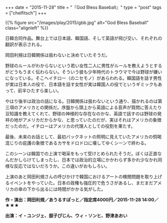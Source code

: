 +++
date = "2015-11-28"
title = "『God Bless Baseball』"
type = "post"
tags = ["chelfitsch"]
+++

{{% figure src="/images/play/2015/gbb.jpg" alt="God Bless Baseball" class="alignleft" %}}

日韓合同作品。舞台上では日本語、韓国語、そして英語が飛び交い、それぞれの翻訳が表示される。

岡田利規は日韓関係は扱わないと決めていたそうだ。

野球のルールがわからないという若い女性二人に男性がルールを教えようとするがどうもうまく伝わらない。そういう彼も少年時代のトラウマで今は野球が嫌いになっている。そこへイチロー（のニセモノ）があらわれる。韓国語を話す男性が実は日本人の役で、日本語を話す女性が実は韓国人の役でというギミックもあって、前半ひたすら楽しい。

やはり後半は政治の話になる。日韓関係は扱わないという通り、描かれるのは第三項のアメリカとの関係だ。序盤から頭上から英語による音声が質問に答えたり豆知識を教えてくれて、野球の神様的な存在なのかな、英語で話すのは野球の発祥の地がアメリカだからかな、と思っていたのだが、実はそれはアメリカの象徴だったのだ。イチローはアメリカの代理人としての役割を果たす。

最後、未来のお話として、最初バックネットの照明に見えていたアメリカの恫喝混じりの庇護の象徴であるカサをドロドロに壊してゆくシーンで終わる。

このシーンは韓国での上演で喝采をもって受けとめられたそうだ。ぼくは正直なんだかしらけてしまったし、日本では政治的立場にかかわらず多かれ少なかれ同様な反応ではないだろうか。この違いがおもしろい。

上演のあと岡田利規さんの呼びかけで韓国におけるアートの検閲問題を取り上げるイベントをやっていた。日本の政権も強圧的で危うさがあるし、まだまだアメリカの傘の下から出るには時間がかかる気がした。

**作・演出：岡田利規／あうるすぽっと／指定席4000円／2015-11-28 14:00／★★★**

**出演：イ・ユンジェ、捩子ぴじん、ウィ・ソンヒ、野津あおい**
